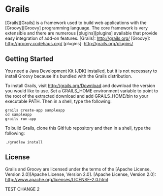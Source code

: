 Grails
===

[Grails][Grails] is a framework used to build web applications with the [Groovy][Groovy] programming language. The core framework is very extensible and there are numerous [plugins][plugins] available that provide easy integration of add-on features.
[Grails]: http://grails.org/
[Groovy]: http://groovy.codehaus.org/
[plugins]: http://grails.org/plugins/

Getting Started
---

You need a Java Development Kit (JDK) installed, but it is not necessary to install Groovy because it's bundled with the Grails distribution.

To install Grails, visit http://grails.org/Download and download the version you would like to use. Set a GRAILS_HOME environment variable to point to the root of the extracted download and add GRAILS_HOME/bin to your executable PATH. Then in a shell, type the following:
	
	grails create-app sampleapp
	cd sampleapp
	grails run-app
	
To build Grails, clone this GitHub repository and then in a shell, type the following:
	
	./gradlew install
	
License
---

Grails and Groovy are licensed under the terms of the [Apache License, Version 2.0][Apache License, Version 2.0].
[Apache License, Version 2.0]: http://www.apache.org/licenses/LICENSE-2.0.html

TEST CHANGE 2
